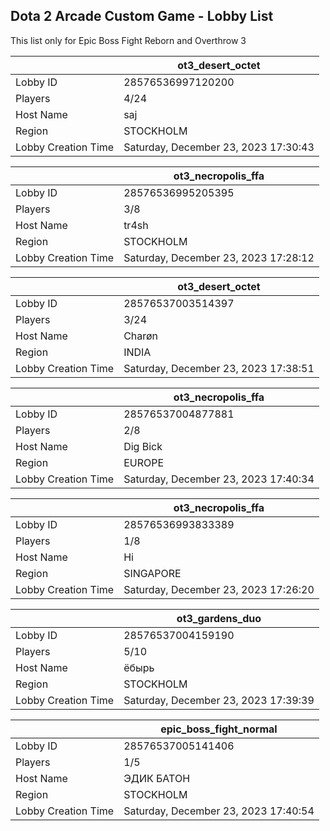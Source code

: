 ## Dota 2 Arcade Custom Game - Lobby List

This list only for Epic Boss Fight Reborn and Overthrow 3

|  | ot3_desert_octet |
| ------ | ------ |
| Lobby ID | 28576536997120200 |
| Players | 4/24 |
| Host Name | saj |
| Region | STOCKHOLM |
| Lobby Creation Time | Saturday, December 23, 2023 17:30:43 |


|  | ot3_necropolis_ffa |
| ------ | ------ |
| Lobby ID | 28576536995205395 |
| Players | 3/8 |
| Host Name | tr4sh |
| Region | STOCKHOLM |
| Lobby Creation Time | Saturday, December 23, 2023 17:28:12 |


|  | ot3_desert_octet |
| ------ | ------ |
| Lobby ID | 28576537003514397 |
| Players | 3/24 |
| Host Name | Charøn |
| Region | INDIA |
| Lobby Creation Time | Saturday, December 23, 2023 17:38:51 |


|  | ot3_necropolis_ffa |
| ------ | ------ |
| Lobby ID | 28576537004877881 |
| Players | 2/8 |
| Host Name | Dig Bick |
| Region | EUROPE |
| Lobby Creation Time | Saturday, December 23, 2023 17:40:34 |


|  | ot3_necropolis_ffa |
| ------ | ------ |
| Lobby ID | 28576536993833389 |
| Players | 1/8 |
| Host Name | Hi |
| Region | SINGAPORE |
| Lobby Creation Time | Saturday, December 23, 2023 17:26:20 |


|  | ot3_gardens_duo |
| ------ | ------ |
| Lobby ID | 28576537004159190 |
| Players | 5/10 |
| Host Name | ёбырь |
| Region | STOCKHOLM |
| Lobby Creation Time | Saturday, December 23, 2023 17:39:39 |


|  | epic_boss_fight_normal |
| ------ | ------ |
| Lobby ID | 28576537005141406 |
| Players | 1/5 |
| Host Name | ЭДИК БАТОН |
| Region | STOCKHOLM |
| Lobby Creation Time | Saturday, December 23, 2023 17:40:54 |


